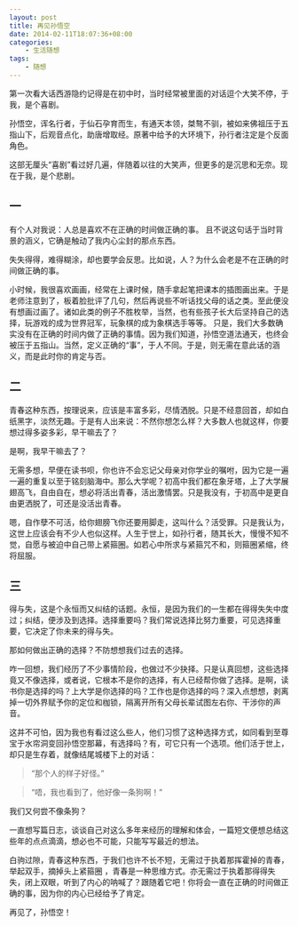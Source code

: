 ```yaml
---
layout: post
title: 再见孙悟空
date: 2014-02-11T18:07:36+08:00
categories:
    - 生活随想
tags:
    - 随想
---
```



第一次看大话西游隐约记得是在初中时，当时经常被里面的对话逗个大笑不停，于我，是个喜剧。

孙悟空，诨名行者，于仙石孕育而生，有通天本领，桀骜不驯，被如来佛祖压于五指山下，后观音点化，助唐增取经。原著中给予的大环境下，孙行者注定是个反面角色。

这部无厘头“喜剧”看过好几遍，伴随着以往的大笑声，但更多的是沉思和无奈。现在于我，是个悲剧。

## 一

有个人对我说：人总是喜欢不在正确的时间做正确的事。 且不说这句话于当时背景的涵义，它确是触动了我内心尘封的那点东西。

失失得得，难得糊涂，却也要学会反思。比如说，人？为什么会老是不在正确的时间做正确的事。

小时候，我很喜欢画画，经常在上课时候，随手拿起笔把课本的插图画出来。于是老师注意到了，板着脸批评了几句，然后再说些不听话找父母的话之类。至此便没有想画过画了。诸如此类的例子不胜枚举，当然，也有些孩子长大后坚持自己的选择，玩游戏的成为世界冠军，玩象棋的成为象棋选手等等。 只是，我们大多数确实没有在正确的时间内做了正确的事情。因为我们知道，孙悟空道法通天，也终会被压于五指山。当然，定义正确的“事”，于人不同。于是，则无需在意此话的涵义，而是此时你的肯定与否。

## 二

青春这种东西，按理说来，应该是丰富多彩，尽情洒脱。只是不经意回首，却如白纸黑字，淡然无趣。于是有人出来说：不然你想怎么样？大多数人也就这样，你要想过得多姿多彩，早干嘛去了？

是啊，我早干嘛去了？

无需多想，早便在读书呗，你也许不会忘记父母亲对你学业的嘱咐，因为它是一遍一遍的重复以至于铭刻脑海中。那么大学呢？初高中我们都在象牙塔，上了大学展翅高飞，自由自在，想必将活出青春，活出激情罢。只是我没有，于初高中是更自由更洒脱了，可还是没活出青春。

嗯，自作孽不可活，给你翅膀飞你还要用脚走，这叫什么？活受罪。只是我认为，这世上应该会有不少人也似这样。人生于世上，如孙行者，随其长大，慢慢不知不觉，自愿与被迫中自己带上紧箍圈。如若心中所求与紧箍咒不和，则箍圈紧缩，终将屈服。


## 三

得与失，这是个永恒而又纠结的话题。永恒，是因为我们的一生都在得得失失中度过；纠结，便涉及到选择。选择重要吗？我们常说选择比努力重要，可见选择重要，它决定了你未来的得与失。

那如何做出正确的选择？不防想想我们过去的选择。

咋一回想，我们经历了不少事情阶段，也做过不少抉择。只是认真回想，这些选择竟又不像选择，或者说，它根本不是你的选择，有人已经帮你做了选择。是啊，读书你是选择的吗？上大学是你选择的吗？工作也是你选择的吗？深入点想想，剥离掉一切外界赋予你的定位和枷锁，隔离开所有父母长辈试图左右你、干涉你的声音。

这并不可怕，因为我也有看过这么些人，他们习惯了这种选择方式，如同看到至尊宝于水帘洞变回孙悟空那幕，有选择吗？有，可它只有一个选项。他们活于世上，却只是生存着，就像结尾城楼下上的对话：

> “那个人的样子好怪。”

> “唔，我也看到了，他好像一条狗啊！”

我们又何尝不像条狗？

一直想写篇日志，谈谈自己对这么多年来经历的理解和体会，一篇短文便想总结这些年的点点滴滴，想必也不可能，只能写写最近的想法。

白驹过隙，青春这种东西，于我们也许不长不短，无需过于执着那挥霍掉的青春，举起双手，摘掉头上紧箍圈 ，青春是一种思维方式。亦无需过于执着那得得失失，闭上双眼，听到了内心的呐喊了？跟随着它吧！你将会一直在正确的时间做正确的事，因为你的内心已经给予了肯定。

再见了，孙悟空！




